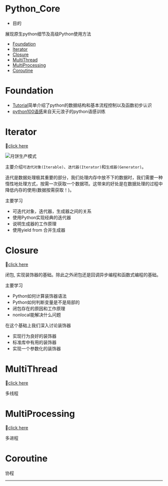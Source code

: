 # Python_Core
+ 目的

展现原生python细节及高级Python使用方法
<!-- vim-markdown-toc GFM -->

* [Foundation](#foundation)
* [Iterator](#iterator)
* [Closure](#closure)
* [MultiThread](#multithread)
* [MultiProcessing](#multiprocessing)
* [Coroutine](#coroutine)

<!-- vim-markdown-toc -->


# Foundation
+ [Tutorial][tutorial]简单介绍了python的数据结构和基本流程控制以及函数初步认识
+ [python100语感][python100]来自天元浪子的python语感训练

# Iterator
:rocket:[click here](/Iterator)

![月饼生产模式](https://i.loli.net/2021/01/11/YOMc7pdIgTablqX.gif)

主要介绍`可迭代对象(Iterable)`、`迭代器(Iterator)`和`生成器(Generator)`。

迭代是数据处理极其重要的部分，我们处理内存中放不下的数据时，我们需要一种惰性地处理方式，按需一次获取一个数据项。这带来的好处是在数据处理的过程中降低内存的使用(数据按需获取！)。

主要学习
- 可迭代对象，迭代器，生成器之间的关系
- 使用Python实现经典的迭代器
- 说明生成器的工作原理
- 使用yield from 合并生成器

# Closure
:rocket:[click here](./Closure)

闭包, 实现装饰器的基础。除此之外闭包还是回调异步编程和函数式编程的基础。

主要学习
- Python如何计算装饰器语法
- Python如何判断变量是不是局部的
- 闭包存在的原因和工作原理
- nonlocal能解决什么问题

在这个基础上我们深入讨论装饰器
- 实现行为良好的装饰器
- 标准库中有用的装饰器
- 实现一个参数化的装饰器

# MultiThread
:rocket:[click here](./MultiThread)

多线程

# MultiProcessing
:rocket:[click here]()

多进程

# Coroutine
协程

---
[tutorial]: https://nbviewer.jupyter.org/github/codebysandwich/Python_Core/blob/master/Foundation/Tutorial.ipynb

[python100]: https://github.com/codebysandwich/Python_Core/blob/master/Foundation/python100%E8%AF%AD%E6%84%9F.md
